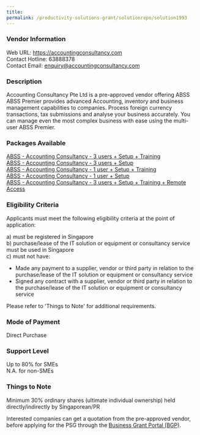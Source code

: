 ```yaml
---
title: 
permalink: /productivity-solutions-grant/solutionrepo/solution1993
---
```


### Vendor Information
Web URL: https://accountingconsultancy.com <br>Contact Hotline: 63888378 <br>Contact Email: enquiry@accountingconsultancy.com <br>

### Description

Accounting Consultancy Pte Ltd is a pre-approved vendor offering ABSS ABSS Premier provides advanced Accounting, inventory and business management capabilities to companies. Process foreign currency transactions, tax submissions and analyse your business accurately. You can manage even the most complex business with ease using the multi-user ABSS Premier.

### Packages Available

<a href='https://www.gobusiness.gov.sg/images/psg/20200714_Desensitised_Annex_3__Part_1.pdf' target='_blank'>ABSS - Accounting Consultancy - 3 users + Setup + Training</a><br/>
<a href='https://www.gobusiness.gov.sg/images/psg/20200714_Desensitised_Annex_3__Part_2.pdf' target='_blank'>ABSS - Accounting Consultancy - 3 users + Setup</a><br/>
<a href='https://www.gobusiness.gov.sg/images/psg/20200714_Desensitised_Annex_3__Part_3.pdf' target='_blank'>ABSS - Accounting Consultancy - 1 user + Setup + Training</a><br/>
<a href='https://www.gobusiness.gov.sg/images/psg/20200714_Desensitised_Annex_3__Part_4.pdf' target='_blank'>ABSS - Accounting Consultancy - 1 user + Setup</a><br/>
<a href='https://www.gobusiness.gov.sg/images/psg/20200714_Desensitised_Annex_3__Part_5.pdf' target='_blank'>ABSS - Accounting Consultancy - 3 users + Setup + Training + Remote Access</a><br/>

### Eligibility Criteria

Applicants must meet the following eligibility criteria at the point of application:

a) must be registered in Singapore <br>
b) purchase/lease of the IT solution or equipment or consultancy service must be used in Singapore <br>
c) must not have:
- Made any payment to a supplier, vendor or third party in relation to the purchase/lease of the IT solution or equipment or consultancy service
- Signed any contract with a supplier, vendor or third party in relation to the purchase/lease of the IT solution or equipment or consultancy service

Please refer to 'Things to Note' for additional requirements.

### Mode of Payment
Direct Purchase

### Support Level
Up to 80% for SMEs <br>
N.A. for non-SMEs

### Things to Note
Minimum 30% ordinary shares (ultimate individual ownership) held directly/indirectly by Singaporean/PR

Interested companies can get a quotation from the pre-approved vendor, before applying for the PSG through the <a target='_blank' href='https://www.businessgrants.gov.sg/'>Business Grant Portal (BGP)</a>.
